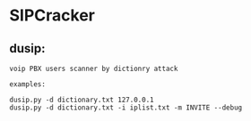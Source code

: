 # SIPCracker

## dusip:
    voip PBX users scanner by dictionry attack 
    
    examples:
    
    dusip.py -d dictionary.txt 127.0.0.1
    dusip.py -d dictionary.txt -i iplist.txt -m INVITE --debug

